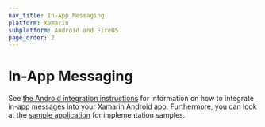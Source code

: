 ```yaml
---
nav_title: In-App Messaging
platform: Xamarin
subplatform: Android and FireOS
page_order: 2
---
```

# In-App Messaging

See [the Android integration instructions][1] for information on how to integrate in-app messages into your Xamarin Android app.  Furthermore, you can look at the [sample application][2] for implementation samples.

[1]: {{site.baseurl}}/developer_guide/platform_integration_guides/android/in-app_messaging/
[2]: https://github.com/Appboy/appboy-xamarin-bindings/tree/master/appboy-component/samples
